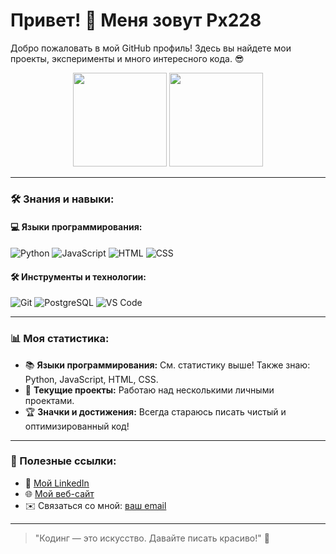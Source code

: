 # Привет! 👋 Меня зовут Px228

Добро пожаловать в мой GitHub профиль! Здесь вы найдете мои проекты, эксперименты и много интересного кода. 😎

<p align='center'>
   <a href="https://github-readme-stats.vercel.app/api?username=Px228-Da-Da&show_icons=true&count_private=true&theme=radical">
       <img height=150 src="https://github-readme-stats.vercel.app/api?username=Px228-Da-Da&show_icons=true&count_private=true&theme=radical"/></a>
   <a href="https://github.com/Px228-Da-Da/github-readme-stats">
       <img height=150 src="https://github-readme-stats.vercel.app/api/top-langs/?username=Px228-Da-Da&layout=compact&langs_count=6&theme=radical"/></a>
</p>

---

### 🛠️ Знания и навыки:
#### 💻 Языки программирования:
<p>
   <img src="https://img.shields.io/badge/Python-3776AB?style=for-the-badge&logo=python&logoColor=white" alt="Python"/>
   <img src="https://img.shields.io/badge/JavaScript-F7DF1E?style=for-the-badge&logo=javascript&logoColor=black" alt="JavaScript"/>
<!--    <img src="https://img.shields.io/badge/C%23-239120?style=for-the-badge&logo=c-sharp&logoColor=white" alt="C#"/> -->
<!--    <img src="https://img.shields.io/badge/Java-007396?style=for-the-badge&logo=java&logoColor=white" alt="Java"/> -->
<!--    <img src="https://img.shields.io/badge/C++-00599C?style=for-the-badge&logo=c%2B%2B&logoColor=white" alt="C++"/> -->
   <img src="https://img.shields.io/badge/HTML-E34F26?style=for-the-badge&logo=html5&logoColor=white" alt="HTML"/>
   <img src="https://img.shields.io/badge/CSS-1572B6?style=for-the-badge&logo=css3&logoColor=white" alt="CSS"/>
</p>

#### 🛠️ Инструменты и технологии:
<p>
   <img src="https://img.shields.io/badge/Git-F05032?style=for-the-badge&logo=git&logoColor=white" alt="Git"/>
   <img src="https://img.shields.io/badge/PostgreSQL-336791?style=for-the-badge&logo=postgresql&logoColor=white" alt="PostgreSQL"/>
   <img src="https://img.shields.io/badge/VS%20Code-007ACC?style=for-the-badge&logo=visual-studio-code&logoColor=white" alt="VS Code"/>
</p>

---

### 📊 Моя статистика:
- 📚 **Языки программирования:** См. статистику выше! Также знаю: Python, JavaScript, HTML, CSS.
- 🔧 **Текущие проекты:** Работаю над несколькими личными проектами.
- 🏆 **Значки и достижения:** Всегда стараюсь писать чистый и оптимизированный код!

---

### 🔗 Полезные ссылки:
- 💼 [Мой LinkedIn](https://linkedin.com/in/ваше-имя)
- 🌐 [Мой веб-сайт](https://ваш-сайт)
- ✉️ Связаться со мной: [ваш email](mailto:ваш-email)

---

> "Кодинг — это искусство. Давайте писать красиво!" 🎨
